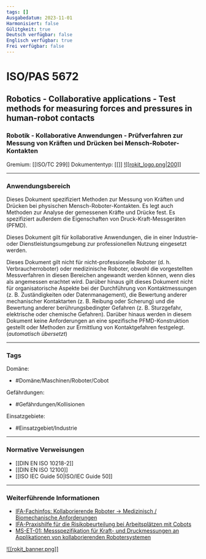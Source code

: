 ```yaml
---
tags: []
Ausgabedatum: 2023-11-01
Harmonisiert: false
Gülitgkeit: true
Deutsch verfügbar: false
Englisch verfügbar: true
Frei verfügbar: false
---
```


# ISO/PAS 5672
## Robotics - Collaborative applications - Test methods for measuring forces and pressures in human-robot contacts 
### Robotik - Kollaborative Anwendungen - Prüfverfahren zur Messung von Kräften und Drücken bei Mensch-Roboter-Kontakten

Gremium: [[ISO/TC 299]]
Dokumententyp: [[]]
[![[rokit_logo.png|200]]](https://public-robots.de/)

***
### Anwendungsbereich

Dieses Dokument spezifiziert Methoden zur Messung von Kräften und Drücken bei physischen Mensch-Roboter-Kontakten. Es legt auch Methoden zur Analyse der gemessenen Kräfte und Drücke fest. Es spezifiziert außerdem die Eigenschaften von Druck-Kraft-Messgeräten (PFMD).

Dieses Dokument gilt für kollaborative Anwendungen, die in einer Industrie- oder Dienstleistungsumgebung zur professionellen Nutzung eingesetzt werden.

Dieses Dokument gilt nicht für nicht-professionelle Roboter (d. h. Verbraucherroboter) oder medizinische Roboter, obwohl die vorgestellten Messverfahren in diesen Bereichen angewandt werden können, wenn dies als angemessen erachtet wird. Darüber hinaus gilt dieses Dokument nicht für organisatorische Aspekte bei der Durchführung von Kontaktmessungen (z. B. Zuständigkeiten oder Datenmanagement), die Bewertung anderer mechanischer Kontaktarten (z. B. Reibung oder Scherung) und die Bewertung anderer berührungsbedingter Gefahren (z. B. Sturzgefahr, elektrische oder chemische Gefahren). Darüber hinaus werden in diesem Dokument keine Anforderungen an eine spezifische PFMD-Konstruktion gestellt oder Methoden zur Ermittlung von Kontaktgefahren festgelegt. (*automatisch übersetzt*)

***
### Tags

Domäne:
- #Domäne/Maschinen/Roboter/Cobot 

Gefährdungen:
- #Gefährdungen/Kollisionen 

Einsatzgebiete:
- #Einsatzgebiet/Industrie 

***
### Normative Verweisungen

- [[DIN EN ISO 10218-2]]
- [[DIN EN ISO 12100]]
- [[ISO IEC Guide 50|ISO/IEC Guide 50]]
***
### Weiterführende Informationen

- [IFA-Fachinfos: Kollaborierende Roboter -> Medizinisch / Biomechanische Anforderungen](https://www.dguv.de/ifa/fachinfos/kollaborierende-roboter/medizinisch-biomechanische-anforderungen/index.jsp)
- [IFA-Praxishilfe für die Risikobeurteilung bei Arbeitsplätzen mit Cobots](https://www.dguv.de/ifa/praxishilfen/praxishilfen-maschinenschutz/risikobeurteilung-von-cobots-arbeitsplaetzen-umrechnungshilfe/index.jsp)
- [MS-ET-01: Messspezifikation für Kraft- und Druckmessungen an Applikationen von kollaborierenden Robotersystemen](https://www.bgetem.de/redaktion/arbeitssicherheit-gesundheitsschutz/dokumente-und-dateien/pruefstelle-et/messpezifikation-ms-et-01_2018-06.pdf)


[![[rokit_banner.png]]](https://public-robots.de/)
